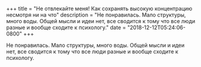 
+++
title = "Не отвлекайте меня! Как сохранять высокую концентрацию несмотря ни на что"
description = "Не понравилась. Мало структуры, много воды. Общей мысли и идеи нет, все сводится к тому что все люди разные и вообще сходите к психологу."
date = "2018-12-12T05:24:06-0800"
+++

Не понравилась. Мало структуры, много воды. Общей мысли и идеи нет, все сводится к тому что все люди разные и вообще сходите к психологу.
